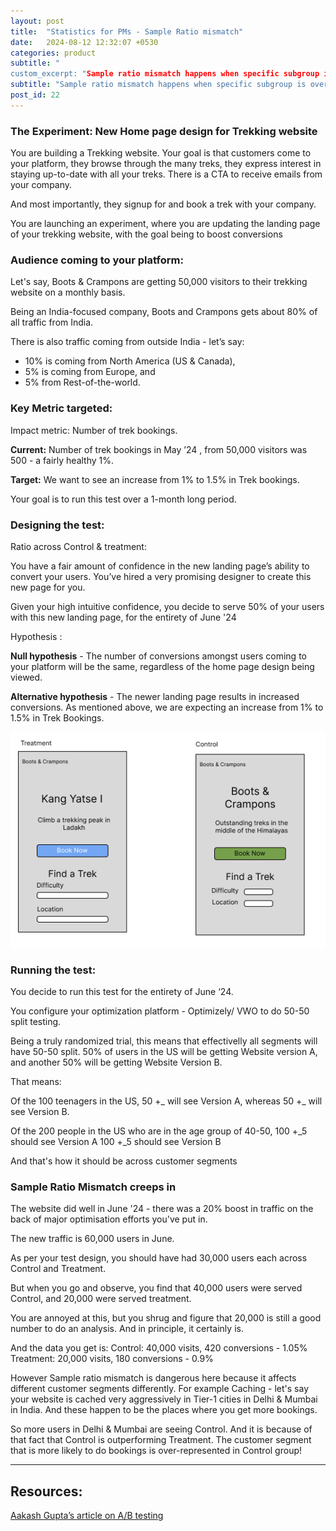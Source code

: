 ```yaml
---
layout: post
title:  "Statistics for PMs - Sample Ratio mismatch"
date:   2024-08-12 12:32:07 +0530
categories: product
subtitle: " 
custom_excerpt: "Sample ratio mismatch happens when specific subgroup is overrepresented in test variant and under-represented in control variant "
subtitle: "Sample ratio mismatch happens when specific subgroup is overrepresented in test variant and under-represented in control variant "
post_id: 22
---
```


### **The Experiment: New Home page design for Trekking website**

You are building a Trekking website. Your goal is that customers come to your platform, they browse through the many treks, they express interest in staying up-to-date with all your treks. There is a CTA to receive emails from your company. 

And most importantly, they signup for and book a trek with your company.

You are launching an experiment, where you are updating the landing page of your trekking website, with the goal being to boost conversions 

### **Audience coming to your platform:**

Let's say, Boots & Crampons are getting 50,000 visitors to their trekking website on a monthly basis. 

Being an India-focused company, Boots and Crampons gets about 80% of all traffic from India. 

There is also traffic coming from outside India - let’s say:
- 10% is coming from North America (US & Canada), 
- 5% is coming from Europe, and
- 5% from Rest-of-the-world.

### **Key Metric targeted:**

Impact metric: Number of trek bookings.

**Current:** Number of trek bookings in May ’24 , from 50,000 visitors was 500 - a fairly healthy 1%.

**Target:** We want to see an increase from 1% to 1.5% in Trek bookings.

Your goal is to run this test over a 1-month long period. 

### Designing the test:

Ratio across Control & treatment:

You have a fair amount of confidence in the new landing page’s ability to convert your users. You’ve hired a very promising designer to create this new page for you. 

Given your high intuitive confidence, you decide to serve 50% of your users with this new landing page, for the entirety of June '24

Hypothesis :

**Null hypothesis** - The number of conversions amongst users coming to your platform will be the same, regardless of the home page design being viewed.

**Alternative hypothesis** - The newer landing page results in increased conversions. As mentioned above, we are expecting an increase from 1% to 1.5% in Trek Bookings.

![image](/assets/images/stats-for-pms/Control-and-treatment.png)

### **Running the test:**

You decide to run this test for the entirety of June ‘24. 

You configure your optimization platform - Optimizely/ VWO to do 50-50 split testing. 

Being a truly randomized trial, this means that effectivelly all segments will have 50-50 split. 50% of users in the US will be getting Website version A, and another 50% will be getting Website Version B. 

That means:

Of the 100 teenagers in the US, 50 +_ will see Version A, whereas 50 +_ will see Version B.

Of the 200 people in the US who are in the age group of 40-50, 
100 +_5 should see Version A
100 +_5 should see Version B

And that's how it should be across customer segments

### **Sample Ratio Mismatch creeps in**
The website did well in June '24 - there was a 20% boost in traffic on the back of major optimisation efforts you've put in.

The new traffic is 60,000 users in June.

As per your test design, you should have had 30,000 users each across Control and Treatment.

But when you go and observe, you find that 40,000 users were served Control, and 20,000 were served treatment. 

You are annoyed at this, but you shrug and figure that 20,000 is still a good number to do an analysis. And in principle, it certainly is.


And the data you get is:
Control: 40,000 visits, 420 conversions - 1.05%
Treatment: 20,000 visits, 180 conversions - 0.9%

However Sample ratio mismatch is dangerous here because it affects different customer segments differently. For example Caching - let's say your website is cached very aggressively in Tier-1 cities in Delhi & Mumbai in India. And these happen to be the places where you get more bookings.


So more users in Delhi & Mumbai are seeing Control. And it is because of that fact that Control is outperforming Treatment. The customer segment that is more likely to do bookings is over-represented in Control group!

---

## **Resources:**

[Aakash Gupta’s article on A/B testing](https://www.news.aakashg.com/p/become-an-ab-testing-expert-advanced)